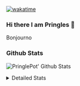 [![wakatime](https://wakatime.com/badge/user/abd317df-612e-44b4-8787-15db7b574b2f.svg)](https://wakatime.com/@abd317df-612e-44b4-8787-15db7b574b2f)
### Hi there I am Pringles 👋

Bonjourno

### Github Stats
![PringlePot' Github Stats](https://github-readme-stats.vercel.app/api?username=PringlePot&show_icons=true&theme=dark&count_private=true)

<details>
  <summary>Detailed Stats</summary>
    
<!--START_SECTION:waka-->
![Code Time](http://img.shields.io/badge/Code%20Time-496%20hrs%2049%20mins-blue)

![Profile Views](http://img.shields.io/badge/Profile%20Views-1-blue)

![Lines of code](https://img.shields.io/badge/From%20Hello%20World%20I%27ve%20Written-110%20Thousand%20lines%20of%20code-blue)

**🐱 My GitHub Data** 

> 🏆 312 Contributions in the Year 2022
 > 
> 📦 91.0 kB Used in GitHub's Storage 
 > 
> 🚫 Not Opted to Hire
 > 
> 📜 10 Public Repositories 
 > 
> 🔑 12 Private Repositories  
 > 
**I'm an Early 🐤** 

```text
🌞 Morning    148 commits    ████░░░░░░░░░░░░░░░░░░░░░   16.72% 
🌆 Daytime    356 commits    ██████████░░░░░░░░░░░░░░░   40.23% 
🌃 Evening    381 commits    ██████████░░░░░░░░░░░░░░░   43.05% 
🌙 Night      0 commits      ░░░░░░░░░░░░░░░░░░░░░░░░░   0.0%

```
📅 **I'm Most Productive on Sunday** 

```text
Monday       177 commits    █████░░░░░░░░░░░░░░░░░░░░   20.0% 
Tuesday      74 commits     ██░░░░░░░░░░░░░░░░░░░░░░░   8.36% 
Wednesday    91 commits     ██░░░░░░░░░░░░░░░░░░░░░░░   10.28% 
Thursday     129 commits    ███░░░░░░░░░░░░░░░░░░░░░░   14.58% 
Friday       76 commits     ██░░░░░░░░░░░░░░░░░░░░░░░   8.59% 
Saturday     150 commits    ████░░░░░░░░░░░░░░░░░░░░░   16.95% 
Sunday       188 commits    █████░░░░░░░░░░░░░░░░░░░░   21.24%

```


📊 **This Week I Spent My Time On** 

```text
⌚︎ Time Zone: Europe/Amsterdam

💬 Programming Languages: 
TypeScript               4 hrs 36 mins       ███████████░░░░░░░░░░░░░░   44.03% 
Go                       2 hrs 17 mins       █████░░░░░░░░░░░░░░░░░░░░   21.84% 
JavaScript               1 hr 45 mins        ████░░░░░░░░░░░░░░░░░░░░░   16.77% 
Other                    57 mins             ██░░░░░░░░░░░░░░░░░░░░░░░   9.2% 
JSON                     18 mins             ░░░░░░░░░░░░░░░░░░░░░░░░░   2.96%

🔥 Editors: 
WebStorm                 5 hrs 21 mins       ████████████░░░░░░░░░░░░░   51.13% 
VS Code                  2 hrs 49 mins       ██████░░░░░░░░░░░░░░░░░░░   27.01% 
GoLand                   2 hrs 17 mins       █████░░░░░░░░░░░░░░░░░░░░   21.87%

🐱‍💻 Projects: 
lunar-lib                5 hrs 2 mins        ████████████░░░░░░░░░░░░░   48.19% 
Backend                  2 hrs 17 mins       █████░░░░░░░░░░░░░░░░░░░░   21.93% 
out                      1 hr 51 mins        ████░░░░░░░░░░░░░░░░░░░░░   17.73% 
prisma-test              1 hr 11 mins        ██░░░░░░░░░░░░░░░░░░░░░░░   11.38% 
Unknown Project          4 mins              ░░░░░░░░░░░░░░░░░░░░░░░░░   0.7%

💻 Operating System: 
Windows                  10 hrs 27 mins      █████████████████████████   100.0%

```

**I Mostly Code in Java** 

```text
Java                     8 repos             ███████████░░░░░░░░░░░░░░   44.44% 
JavaScript               2 repos             ██░░░░░░░░░░░░░░░░░░░░░░░   11.11% 
TypeScript               2 repos             ██░░░░░░░░░░░░░░░░░░░░░░░   11.11% 
HTML                     2 repos             ██░░░░░░░░░░░░░░░░░░░░░░░   11.11% 
Python                   1 repo              █░░░░░░░░░░░░░░░░░░░░░░░░   5.56%

```


**Timeline**

![Chart not found](https://raw.githubusercontent.com/PringlePot/PringlePot/main/charts/bar_graph.png) 


 Last Updated on 05/05/2022 00:56:59 UTC
<!--END_SECTION:waka-->

</details>

